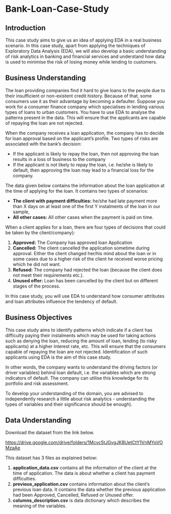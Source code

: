 # Bank-Loan-Case-Study
## Introduction 
This case study aims to give us an idea of applying EDA in a real business scenario. In this case study, apart from applying the techniques of Exploratory Data Analysis (EDA), we will also develop a basic understanding of risk analytics in banking and financial services and understand how data is used to minimise the risk of losing money while lending to customers.
## Business Understanding
The loan providing companies find it hard to give loans to the people due to their insufficient or non-existent credit history. Because of that, some consumers use it as their advantage by becoming a defaulter. Suppose you work for a consumer finance company which specialises in lending various types of loans to urban customers. You have to use EDA to analyse the patterns present in the data. This will ensure that the applicants are capable of repaying the loan are not rejected.

When the company receives a loan application, the company has to decide for loan approval based on the applicant’s profile. Two types of risks are associated with the bank’s decision:

* If the applicant is likely to repay the loan, then not approving the loan results in a loss of business to the company
* If the applicant is not likely to repay the loan, i.e. he/she is likely to default, then approving the loan may lead to a financial loss for the company.

The data given below contains the information about the loan application at the time of applying for the loan. It contains two types of scenarios:

* __The client with payment difficulties:__ he/she had late payment more than X days on at least one of the first Y instalments of the loan in our sample,
* __All other cases:__ All other cases when the payment is paid on time.

When a client applies for a loan, there are four types of decisions that could be taken by the client/company):

1. __Approved:__ The Company has approved loan Application
2. __Cancelled:__ The client cancelled the application sometime during approval. Either the client changed her/his mind about the loan or in some cases due to a higher risk of the client he received worse pricing which he did not want.
3. __Refused:__ The company had rejected the loan (because the client does not meet their requirements etc.).
4. __Unused offer:__ Loan has been cancelled by the client but on different stages of the process.

In this case study, you will use EDA to understand how consumer attributes and loan attributes influence the tendency of default.
## Business Objectives ##
This case study aims to identify patterns which indicate if a client has difficulty paying their instalments which may be used for taking actions such as denying the loan, reducing the amount of loan, lending (to risky applicants) at a higher interest rate, etc. This will ensure that the consumers capable of repaying the loan are not rejected. Identification of such applicants using EDA is the aim of this case study.

In other words, the company wants to understand the driving factors (or driver variables) behind loan default, i.e. the variables which are strong indicators of default. The company can utilise this knowledge for its portfolio and risk assessment.

To develop your understanding of the domain, you are advised to independently research a little about risk analytics - understanding the types of variables and their significance should be enough).
## Data Understanding ##
Download the dataset from the link below.

https://drive.google.com/drive/folders/1Mcvc5tJGvgJK8UetCtY1VnMYoVOMzaAe

This dataset has 3 files as explained below:

1. __application_data.csv__ contains all the information of the client at the time of application. The data is about whether a client has payment difficulties.
2. __previous_application.csv__ contains information about the client’s previous loan data. It contains the data whether the previous application had been Approved, Cancelled, Refused or Unused offer.
3. __columns_description.csv__ is data dictionary which describes the meaning of the variables.
